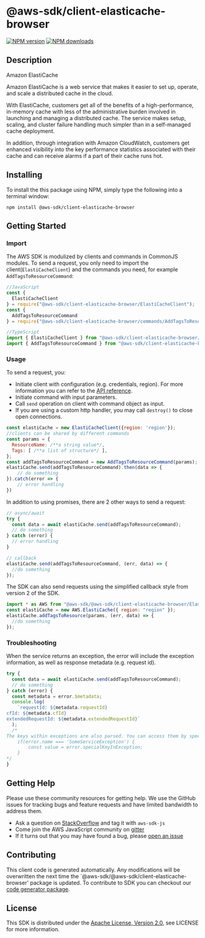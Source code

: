 # @aws-sdk/client-elasticache-browser

[![NPM version](https://img.shields.io/npm/v/@aws-sdk/client-elasticache-browser/preview.svg)](https://www.npmjs.com/package/@aws-sdk/client-elasticache-browser)
[![NPM downloads](https://img.shields.io/npm/dm/@aws-sdk/client-elasticache-browser.svg)](https://www.npmjs.com/package/@aws-sdk/client-elasticache-browser)

## Description

<fullname>Amazon ElastiCache</fullname> <p>Amazon ElastiCache is a web service that makes it easier to set up, operate, and scale a distributed cache in the cloud.</p> <p>With ElastiCache, customers get all of the benefits of a high-performance, in-memory cache with less of the administrative burden involved in launching and managing a distributed cache. The service makes setup, scaling, and cluster failure handling much simpler than in a self-managed cache deployment.</p> <p>In addition, through integration with Amazon CloudWatch, customers get enhanced visibility into the key performance statistics associated with their cache and can receive alarms if a part of their cache runs hot.</p>

## Installing

To install the this package using NPM, simply type the following into a terminal window:

```
npm install @aws-sdk/client-elasticache-browser
```

## Getting Started

### Import

The AWS SDK is modulized by clients and commands in CommonJS modules. To send a request, you only need to import the client(`ElastiCacheClient`) and the commands you need, for example `AddTagsToResourceCommand`:

```javascript
//JavaScript
const {
  ElastiCacheClient
} = require("@aws-sdk/client-elasticache-browser/ElastiCacheClient");
const {
  AddTagsToResourceCommand
} = require("@aws-sdk/client-elasticache-browser/commands/AddTagsToResourceCommand");
```

```javascript
//TypeScript
import { ElastiCacheClient } from "@aws-sdk/client-elasticache-browser/ElastiCacheClient";
import { AddTagsToResourceCommand } from "@aws-sdk/client-elasticache-browser/commands/AddTagsToResourceCommand";
```

### Usage

To send a request, you:

- Initiate client with configuration (e.g. credentials, region). For more information you can refer to the [API reference][].
- Initiate command with input parameters.
- Call `send` operation on client with command object as input.
- If you are using a custom http handler, you may call `destroy()` to close open connections.

```javascript
const elastiCache = new ElastiCacheClient({region: 'region'});
//clients can be shared by different commands
const params = {
  ResourceName: /**a string value*/,
  Tags: [ /**a list of structure*/ ],
};
const addTagsToResourceCommand = new AddTagsToResourceCommand(params);
elastiCache.send(addTagsToResourceCommand).then(data => {
    // do something
}).catch(error => {
    // error handling
})
```

In addition to using promises, there are 2 other ways to send a request:

```javascript
// async/await
try {
  const data = await elastiCache.send(addTagsToResourceCommand);
  // do something
} catch (error) {
  // error handling
}
```

```javascript
// callback
elastiCache.send(addTagsToResourceCommand, (err, data) => {
  //do something
});
```

The SDK can also send requests using the simplified callback style from version 2 of the SDK.

```javascript
import * as AWS from "@aws-sdk/@aws-sdk/client-elasticache-browser/ElastiCache";
const elastiCache = new AWS.ElastiCache({ region: "region" });
elastiCache.addTagsToResource(params, (err, data) => {
  //do something
});
```

### Troubleshooting

When the service returns an exception, the error will include the exception information, as well as response metadata (e.g. request id).

```javascript
try {
  const data = await elastiCache.send(addTagsToResourceCommand);
  // do something
} catch (error) {
  const metadata = error.$metadata;
  console.log(
    `requestId: ${metadata.requestId}
cfId: ${metadata.cfId}
extendedRequestId: ${metadata.extendedRequestId}`
  );
  /*
The keys within exceptions are also parsed. You can access them by specifying exception names:
    if(error.name === 'SomeServiceException') {
        const value = error.specialKeyInException;
    }
*/
}
```

## Getting Help

Please use these community resources for getting help. We use the GitHub issues for tracking bugs and feature requests and have limited bandwidth to address them.

- Ask a question on [StackOverflow](https://stackoverflow.com/questions/tagged/aws-sdk-js) and tag it with `aws-sdk-js`
- Come join the AWS JavaScript community on [gitter](https://gitter.im/aws/aws-sdk-js-v3)
- If it turns out that you may have found a bug, please [open an issue](https://github.com/aws/aws-sdk-js-v3/issues)

## Contributing

This client code is generated automatically. Any modifications will be overwritten the next time the `@aws-sdk/@aws-sdk/client-elasticache-browser' package is updated. To contribute to SDK you can checkout our [code generator package][].

## License

This SDK is distributed under the
[Apache License, Version 2.0](http://www.apache.org/licenses/LICENSE-2.0),
see LICENSE for more information.

[code generator package]: https://github.com/aws/aws-sdk-js-v3/tree/master/packages/service-types-generator
[api reference]: https://docs.aws.amazon.com/AWSJavaScriptSDK/latest/
